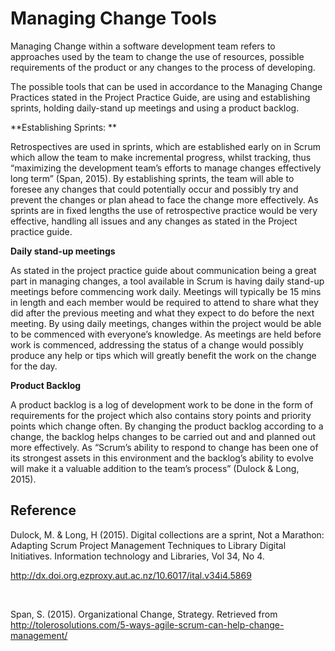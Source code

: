Managing Change Tools
=====================

Managing Change within a software development team refers to approaches used by
the team to change the use of resources, possible requirements of the product or
any changes to the process of developing.

The possible tools that can be used in accordance to the Managing Change
Practices stated in the Project Practice Guide, are using and establishing
sprints, holding daily-stand up meetings and using a product backlog.

**Establishing Sprints: **

Retrospectives are used in sprints, which are established early on in Scrum
which allow the team to make incremental progress, whilst tracking, thus
“maximizing the development team’s efforts to manage changes effectively long
term” (Span, 2015). By establishing sprints, the team will able to foresee any
changes that could potentially occur and possibly try and prevent the changes or
plan ahead to face the change more effectively. As sprints are in fixed lengths
the use of retrospective practice would be very effective, handling all issues
and any changes as stated in the Project practice guide.

**Daily stand-up meetings**

As stated in the project practice guide about communication being a great part
in managing changes, a tool available in Scrum is having daily stand-up meetings
before commencing work daily. Meetings will typically be 15 mins in length and
each member would be required to attend to share what they did after the
previous meeting and what they expect to do before the next meeting. By using
daily meetings, changes within the project would be able to be commenced with
everyone’s knowledge. As meetings are held before work is commenced, addressing
the status of a change would possibly produce any help or tips which will
greatly benefit the work on the change for the day.

**Product Backlog**

A product backlog is a log of development work to be done in the form of
requirements for the project which also contains story points and priority
points which change often. By changing the product backlog according to a
change, the backlog helps changes to be carried out and and planned out more
effectively. As “Scrum’s ability to respond to change has been one of its
strongest assets in this environment and the backlog’s ability to evolve will
make it a valuable addition to the team’s process” (Dulock & Long, 2015).

Reference
---------

Dulock, M. & Long, H (2015). Digital collections are a sprint, Not a Marathon:
Adapting Scrum Project Management Techniques to Library Digital Initiatives.
Information technology and Libraries, Vol 34, No 4.

<http://dx.doi.org.ezproxy.aut.ac.nz/10.6017/ital.v34i4.5869> 

 

Span, S. (2015). Organizational Change, Strategy. Retrieved from
http://tolerosolutions.com/5-ways-agile-scrum-can-help-change-management/
